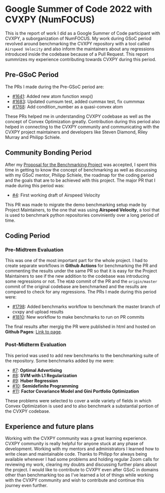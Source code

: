 # Google Summer of Code 2022 with CVXPY (NumFOCUS)
This is the report of work I did as a Google Summer of Code participant with CVXPY, a suborganization of NumFOCUS. My work during GSoC period revolved around benchmarking the CVXPY repository with a tool called `Airspeed Velocity` and also inform the maintainers about any regressions introduced inside the codebase because of a Pull Request. This report summrizes my experience contributing towards CVXPY during this period.

## Pre-GSoC Period
The PRs I made during the Pre-GSoC period are:
- [#1641](https://github.com/cvxpy/cvxpy/pull/1641): Added new atom function xexp()
- [#1683](https://github.com/cvxpy/cvxpy/pull/1683): Updated cumsum test, added cummax test, fix cummmax
- [#1768](https://github.com/cvxpy/cvxpy/pull/1768): Add condition_number as a quasi-convex atom

These PRs helped me in understanding CVXPY codebase as well as the concept of Convex Optimization greatly. Contribution during this period also helped in connecting to the CVXPY community and communicating with the CVXPY project maintainers and developers like Steven Diamond, Riley Murray and Philipp Schiele.

## Community Bonding Period
After my [Proposal for the Benchmarking Project](https://drive.google.com/file/d/1be94687ztzGv3OUvf5EkoyljEpGY1uCB/view?usp=sharing) was accepted, I spent this time in getting to know the concept of benchmarking as well as discussing with my GSoC mentor, Philipp Schiele, the roadmap for the coding period and the goals that are to be achieved with this project. The major PR that I made during this period was:
- [#4](https://github.com/cvxpy/benchmarks/pull/4): First working draft of Airspeed Velocity

This PR was made to migrate the demo benchmarking setup made by Project Maintainers, to the one that was using **Airspeed Velocity**, a tool that is used to benchmark python repositories conviniently over a long period of time.

## Coding Period
### Pre-Midtrem Evaluation
This was one of the most important part for the whole project. I had to create separate workflows in **Github Actions** for benchmarking the PR and commenting the results under the same PR so that it is easy for the Project Maintainers to see if the new addition to the codebase was introducing some regressions or not. The `HEAD` commit of the PR and the `origin/master` commit of the original codebase are benchmarked and the results are compared to check for any regressions. The PRs I made during this period were:
- [#1798](https://github.com/cvxpy/cvxpy/pull/1798): Added benchmarks workflow to benchmark the master branch of cvxpy and upload results
- [#1810](https://github.com/cvxpy/cvxpy/pull/1810): New workflow to make benchmarks to run on PR commits

The final results after mergig the PR were published in html and hosted on **Github Pages**: [Link to page](https://cvxpy.github.io/benchmarks/).

### Post-Midterm Evaluation
This period was used to add new benchmarks to the benchmarking suite of the repository. Some benchmarks added by me were:
- [#7](https://github.com/cvxpy/benchmarks/pull/7): **Optimal Advertising**
- [#8](https://github.com/cvxpy/benchmarks/pull/8): **SVM with L1 Regularization**
- [#9](https://github.com/cvxpy/benchmarks/pull/9): **Huber Regression**
- [#10](https://github.com/cvxpy/benchmarks/pull/10): **Semidefinite Programming**
- [#11](https://github.com/cvxpy/benchmarks/pull/11): **Factor Covariance Model and Gini Portfolio Optimization**

These problems were selected to cover a wide variety of fields in which Convex Optimization is used and to also benchmark a substantial portion of the CVXPY codebase.

## Experience and future plans
Working with the CVXPY community was a great learning experience. CVXPY community is really helpful for anyone stuck at any phase of development. Working with my mentors and administrators I learned how to write clean and maintainable code. Thanks to Philipp for always being available whenever I had some problems and holding regular Zoom calls for reviewing my work, clearing my doubts and discussing further plans about the project. I would like to contribute to CVXPY even after GSoC in domains other than benchmarking too as I've learned a lot of things while working with the CVXPY community and wish to contribute and continue this journey even further.